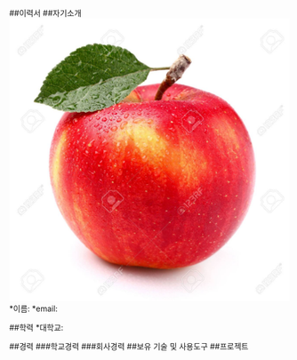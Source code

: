 ##이력서
##자기소개
![apple](https://github.com/dwdw122333/self-driving/blob/master/%EC%82%AC%EA%B3%BC.jpg?raw=true)
*이름:
*email:

##학력
*대학교:

##경력
###학교경력
###회사경력
##보유 기술 및 사용도구
##프로젝트
